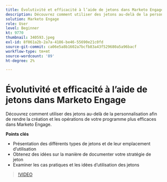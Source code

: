 ```yaml
---
title: Évolutivité et efficacité à l’aide de jetons dans Marketo Engage
description: Découvrez comment utiliser des jetons au-delà de la personnalisation afin de rendre la création et les opérations de votre programme plus efficaces dans Marketo Engage.
solution: Marketo Engage
role: User
level: Beginner
kt: 9770
thumbnail: 340593.jpeg
exl-id: 8f061a2b-2a7a-4186-be46-55690e21c0fd
source-git-commit: ca06e5a8b1602a7bcfb83a43f529680a5a96bacf
workflow-type: tm+mt
source-wordcount: '89'
ht-degree: 2%

---
```


# Évolutivité et efficacité à l’aide de jetons dans Marketo Engage

Découvrez comment utiliser des jetons au-delà de la personnalisation afin de rendre la création et les opérations de votre programme plus efficaces dans Marketo Engage.

**Points clés**

* Présentation des différents types de jetons et de leur emplacement d’utilisation
* Obtenez des idées sur la manière de documenter votre stratégie de jeton
* Examiner les cas pratiques et les idées d’utilisation des jetons

>[!VIDEO](https://video.tv.adobe.com/v/340593/?quality=12&learn=on)

